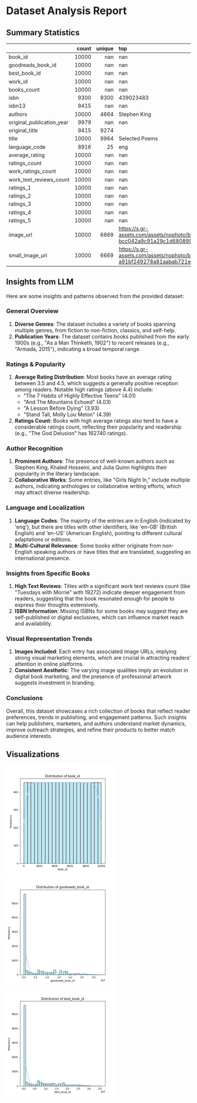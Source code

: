 # Dataset Analysis Report

## Summary Statistics
|                           |   count |   unique | top                                                                                      |   freq |            mean |              std |            min |             25% |              50% |             75% |              max |
|:--------------------------|--------:|---------:|:-----------------------------------------------------------------------------------------|-------:|----------------:|-----------------:|---------------:|----------------:|-----------------:|----------------:|-----------------:|
| book_id                   |   10000 |      nan | nan                                                                                      |    nan |  5000.5         |   2886.9         |     1          |  2500.75        |   5000.5         |  7500.25        |  10000           |
| goodreads_book_id         |   10000 |      nan | nan                                                                                      |    nan |     5.2647e+06  |      7.57546e+06 |     1          | 46275.8         | 394966           |     9.38223e+06 |      3.32886e+07 |
| best_book_id              |   10000 |      nan | nan                                                                                      |    nan |     5.47121e+06 |      7.82733e+06 |     1          | 47911.8         | 425124           |     9.63611e+06 |      3.55342e+07 |
| work_id                   |   10000 |      nan | nan                                                                                      |    nan |     8.64618e+06 |      1.17511e+07 |    87          |     1.00884e+06 |      2.71952e+06 |     1.45177e+07 |      5.63996e+07 |
| books_count               |   10000 |      nan | nan                                                                                      |    nan |    75.7127      |    170.471       |     1          |    23           |     40           |    67           |   3455           |
| isbn                      |    9300 |     9300 | 439023483                                                                                |      1 |   nan           |    nan           |   nan          |   nan           |    nan           |   nan           |    nan           |
| isbn13                    |    9415 |      nan | nan                                                                                      |    nan |     9.75504e+12 |      4.42862e+11 |     1.9517e+08 |     9.78032e+12 |      9.78045e+12 |     9.78083e+12 |      9.79001e+12 |
| authors                   |   10000 |     4664 | Stephen King                                                                             |     60 |   nan           |    nan           |   nan          |   nan           |    nan           |   nan           |    nan           |
| original_publication_year |    9979 |      nan | nan                                                                                      |    nan |  1981.99        |    152.577       | -1750          |  1990           |   2004           |  2011           |   2017           |
| original_title            |    9415 |     9274 |                                                                                          |      5 |   nan           |    nan           |   nan          |   nan           |    nan           |   nan           |    nan           |
| title                     |   10000 |     9964 | Selected Poems                                                                           |      4 |   nan           |    nan           |   nan          |   nan           |    nan           |   nan           |    nan           |
| language_code             |    8916 |       25 | eng                                                                                      |   6341 |   nan           |    nan           |   nan          |   nan           |    nan           |   nan           |    nan           |
| average_rating            |   10000 |      nan | nan                                                                                      |    nan |     4.00219     |      0.254427    |     2.47       |     3.85        |      4.02        |     4.18        |      4.82        |
| ratings_count             |   10000 |      nan | nan                                                                                      |    nan | 54001.2         | 157370           |  2716          | 13568.8         |  21155.5         | 41053.5         |      4.78065e+06 |
| work_ratings_count        |   10000 |      nan | nan                                                                                      |    nan | 59687.3         | 167804           |  5510          | 15438.8         |  23832.5         | 45915           |      4.94236e+06 |
| work_text_reviews_count   |   10000 |      nan | nan                                                                                      |    nan |  2919.96        |   6124.38        |     3          |   694           |   1402           |  2744.25        | 155254           |
| ratings_1                 |   10000 |      nan | nan                                                                                      |    nan |  1345.04        |   6635.63        |    11          |   196           |    391           |   885           | 456191           |
| ratings_2                 |   10000 |      nan | nan                                                                                      |    nan |  3110.89        |   9717.12        |    30          |   656           |   1163           |  2353.25        | 436802           |
| ratings_3                 |   10000 |      nan | nan                                                                                      |    nan | 11475.9         |  28546.4         |   323          |  3112           |   4894           |  9287           | 793319           |
| ratings_4                 |   10000 |      nan | nan                                                                                      |    nan | 19965.7         |  51447.4         |   750          |  5405.75        |   8269.5         | 16023.5         |      1.4813e+06  |
| ratings_5                 |   10000 |      nan | nan                                                                                      |    nan | 23789.8         |  79768.9         |   754          |  5334           |   8836           | 17304.5         |      3.01154e+06 |
| image_url                 |   10000 |     6669 | https://s.gr-assets.com/assets/nophoto/book/111x148-bcc042a9c91a29c1d680899eff700a03.png |   3332 |   nan           |    nan           |   nan          |   nan           |    nan           |   nan           |    nan           |
| small_image_url           |   10000 |     6669 | https://s.gr-assets.com/assets/nophoto/book/50x75-a91bf249278a81aabab721ef782c4a74.png   |   3332 |   nan           |    nan           |   nan          |   nan           |    nan           |   nan           |    nan           |

## Insights from LLM
Here are some insights and patterns observed from the provided dataset:

### General Overview
1. **Diverse Genres**: The dataset includes a variety of books spanning multiple genres, from fiction to non-fiction, classics, and self-help.
2. **Publication Years**: The dataset contains books published from the early 1900s (e.g., "As a Man Thinketh, 1902") to recent releases (e.g., "Armada, 2015"), indicating a broad temporal range.

### Ratings & Popularity
1. **Average Rating Distribution**: Most books have an average rating between 3.5 and 4.5, which suggests a generally positive reception among readers. Notable high ratings (above 4.4) include:
   - "The 7 Habits of Highly Effective Teens" (4.01)
   - "And The Mountains Echoed" (4.03)
   - "A Lesson Before Dying" (3.93)
   - "Stand Tall, Molly Lou Melon" (4.39)
2. **Ratings Count**: Books with high average ratings also tend to have a considerable ratings count, reflecting their popularity and readership (e.g., "The God Delusion" has 162740 ratings).

### Author Recognition
1. **Prominent Authors**: The presence of well-known authors such as Stephen King, Khaled Hosseini, and Julia Quinn highlights their popularity in the literary landscape.
2. **Collaborative Works**: Some entries, like "Girls Night In," include multiple authors, indicating anthologies or collaborative writing efforts, which may attract diverse readership.

### Language and Localization
1. **Language Codes**: The majority of the entries are in English (indicated by 'eng'), but there are titles with other identifiers, like 'en-GB' (British English) and 'en-US' (American English), pointing to different cultural adaptations or editions.
2. **Multi-Cultural Relevance**: Some books either originate from non-English speaking authors or have titles that are translated, suggesting an international presence.

### Insights from Specific Books
1. **High Text Reviews**: Titles with a significant work text reviews count (like "Tuesdays with Morrie" with 19272) indicate deeper engagement from readers, suggesting that the book resonated enough for people to express their thoughts extensively.
2. **ISBN Information**: Missing ISBNs for some books may suggest they are self-published or digital exclusives, which can influence market reach and availability.

### Visual Representation Trends
1. **Images Included**: Each entry has associated image URLs, implying strong visual marketing elements, which are crucial in attracting readers' attention in online platforms.
2. **Consistent Aesthetic**: The varying image qualities imply an evolution in digital book marketing, and the presence of professional artwork suggests investment in branding.

### Conclusions
Overall, this dataset showcases a rich collection of books that reflect reader preferences, trends in publishing, and engagement patterns. Such insights can help publishers, marketers, and authors understand market dynamics, improve outreach strategies, and refine their products to better match audience interests.

## Visualizations
![.\book_id_low_quality.png](.\book_id_low_quality.png)
![.\goodreads_book_id_low_quality.png](.\goodreads_book_id_low_quality.png)
![.\best_book_id_low_quality.png](.\best_book_id_low_quality.png)
